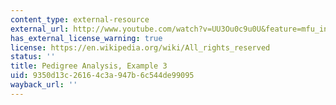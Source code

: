 ```yaml
---
content_type: external-resource
external_url: http://www.youtube.com/watch?v=UU3Ou0c9u0U&feature=mfu_in_order&list=UL
has_external_license_warning: true
license: https://en.wikipedia.org/wiki/All_rights_reserved
status: ''
title: Pedigree Analysis, Example 3
uid: 9350d13c-2616-4c3a-947b-6c544de99095
wayback_url: ''
---
```

